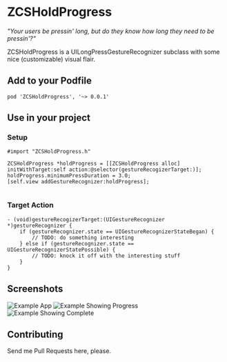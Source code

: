 ZCSHoldProgress
=================

*"Your users be pressin' long, but do they know how long they need to be pressin'?"*

ZCSHoldProgress is a UILongPressGestureRecognizer subclass with some nice (customizable) visual flair.

## Add to your Podfile

`pod 'ZCSHoldProgress', '~> 0.0.1'`

## Use in your project

### Setup

```obj-c
#import "ZCSHoldProgress.h"

ZCSHoldProgress *holdProgress = [[ZCSHoldProgress alloc] initWithTarget:self action:@selector(gestureRecogizerTarget:)];
holdProgress.minimumPressDuration = 3.0;
[self.view addGestureRecognizer:holdProgress];
	
```

### Target Action

```obj-c
- (void)gestureRecogizerTarget:(UIGestureRecognizer *)gestureRecognizer {
	if (gestureRecognizer.state == UIGestureRecognizerStateBegan) {
		// TODO: do something interesting
	} else if (gestureRecognizer.state == UIGestureRecognizerStatePossible) {
		// TODO: knock it off with the interesting stuff
	}
}
```

## Screenshots ##

![Example App](/../screenshots/one.png?raw=true "Example App")
![Example Showing Progress](/../screenshots/two.png?raw=true "Example Showing Progress")
![Example Showing Complete](/../screenshots/three.png?raw=true "Example Showing Complete")

## Contributing ##

Send me Pull Requests here, please.